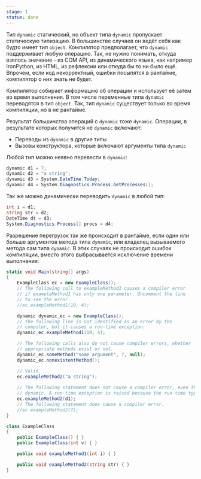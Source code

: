 ```yaml
---
stage: 1
status: done
---
```

Тип `dynamic` статический, но объект типа `dynamic` пропускает статическую типизацию. В большинстве случаев он ведёт себя как будто имеет тип `object`. Компилятор предполагает, что `dynamic` поддерживает любую операцию. Так, не нужно понимать, откуда взялось значение - из COM API, из динамического языка, как например IronPython, из HTML, из рефлексии или откуда бы то ни было ещё. Впрочем, если код некорректный, ошибки посыпятся в рантайме, компилятор о них знать не будет.

Компилятор собирает информацию об операции и использует её затем во время выполнения. В том числе переменные типа `dynamic` переводятся в тип `object`. Так, тип `dynamic` существует только во время компиляции, но в не рантайме.

Результат большинства операций с `dynamic` тоже `dynamic`. Операции, в результате которых получится не `dynamic` включают:

- Переводы из `dynamic` в другие типы
- Вызовы конструктора, которые включают аргументы типа `dynamic`

Любой тип можно неявно перевести в `dynamic`:

```cs
dynamic d1 = 7;
dynamic d2 = "a string";
dynamic d3 = System.DateTime.Today;
dynamic d4 = System.Diagnostics.Process.GetProcesses();
```

Так же можно динамически переводить `dynamic` в любой тип:

```cs
int i = d1;
string str = d2;
DateTime dt = d3;
System.Diagnostics.Process[] procs = d4;
```

Разрешение перегрузок так же происходит в рантайме, если один или больше аргументов метода типа `dynamic`, или владелец вызываемого метода сам типа `dynamic`. В этих случаях не происходит ошибок компиляции, вместо этого выбрасывается исключение времени выполнения:

```cs
static void Main(string[] args)
{
    ExampleClass ec = new ExampleClass();
    // The following call to exampleMethod1 causes a compiler error
    // if exampleMethod1 has only one parameter. Uncomment the line
    // to see the error.
    //ec.exampleMethod1(10, 4);

    dynamic dynamic_ec = new ExampleClass();
    // The following line is not identified as an error by the
    // compiler, but it causes a run-time exception.
    dynamic_ec.exampleMethod1(10, 4);

    // The following calls also do not cause compiler errors, whether
    // appropriate methods exist or not.
    dynamic_ec.someMethod("some argument", 7, null);
    dynamic_ec.nonexistentMethod();

	// Valid.
	ec.exampleMethod2("a string");
	
	// The following statement does not cause a compiler error, even though ec is not
	// dynamic. A run-time exception is raised because the run-time type of d1 is int.
	ec.exampleMethod2(d1);
	// The following statement does cause a compiler error.
	//ec.exampleMethod2(7);
}

class ExampleClass
{
    public ExampleClass() { }
    public ExampleClass(int v) { }

    public void exampleMethod1(int i) { }

    public void exampleMethod2(string str) { }
}
```